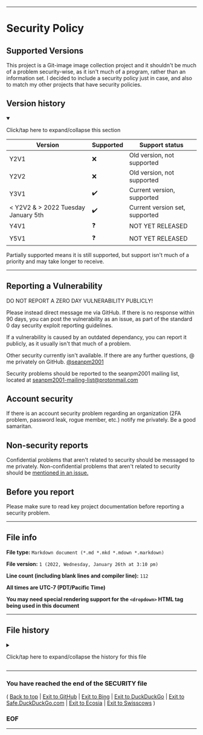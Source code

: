 
***

# Security Policy

## Supported Versions

This project is a Git-image image collection project and it shouldn't be much of a problem security-wise, as it isn't much of a program, rather than an information set. I decided to include a security policy just in case, and also to match my other projects that have security policies.

## Version history

<details open><summary><p lang="en">Click/tap here to expand/collapse this section</p></summary>

| Version | Supported          | Support status |
| ------- | ------------------ |-----------------|
| Y2V1 | :x: | Old version, not supported |
| Y2V2 | :x: | Old version, not supported |
| Y3V1    | :heavy_check_mark: | Current version, supported |
| < Y2V2 & > 2022 Tuesday January 5th  | :heavy_check_mark:                | Current version set, supported |
| Y4V1    | :question: | NOT YET RELEASED |
| Y5V1    | :question: | NOT YET RELEASED |

</details>

Partially supported means it is still supported, but support isn't much of a priority and may take longer to receive.

***

## Reporting a Vulnerability

DO NOT REPORT A ZERO DAY VULNERABILITY PUBLICLY!

Please instead direct message me via GitHub. If there is no response within 90 days, you can post the vulnerability as an issue, as part of the standard 0 day security exploit reporting guidelines.

If a vulnerability is caused by an outdated dependancy, you can report it publicly, as it usually isn't that much of a problem.

Other security currently isn't available. If there are any further questions, @ me privately on GitHub. [@seanpm2001](https://github.com/seanpm2001/)

Security problems should be reported to the seanpm2001 mailing list, located at [seanpm2001-mailing-list@protonmail.com](mailto:seanpm2001-mailing-list@protonmail.com)

## Account security

If there is an account security problem regarding an organization (2FA problem, password leak, rogue member, etc.) notify me privately. Be a good samaritan.

## Non-security reports

Confidential problems that aren't related to security should be messaged to me privately. Non-confidential problems that aren't related to security should be [mentioned in an issue.](https://github.com/seanpm2001/GitHub_Organization_Info/issues/)

## Before you report

Please make sure to read key project documentation before reporting a security problem.

***

## File info

**File type:** `Markdown document (*.md *.mkd *.mdown *.markdown)`

**File version:** `1 (2022, Wednesday, January 26th at 3:10 pm)`

**Line count (including blank lines and compiler line):** `112`

**All times are UTC-7 (PDT/Pacific Time)**

**You may need special rendering support for the `<dropdown>` HTML tag being used in this document**

***

## File history

<details><summary><p>Click/tap here to expand/collapse the history for this file</p></summary>

**Version 1 (2022, Wednesday, January 26th at 3:10 pm)**

**This release was made by [@seanpm2001](https://github.com/seanpm2001/)**

> Changes:

> * Started the file

> * Added the supported versions section

> * Added the version history section (accounting for the first 6 versions)

> * Added the reporting a vulnerability section

> * Added the file info section

> * Added the file history section

> * No other changes in version 1

**Version 2 (Coming soon)**

> Changes:

> * Coming soon

> * No other changes in version 2

</details>

***

### You have reached the end of the SECURITY file

( [Back to top](#Top) | [Exit to GitHub](https://github.com) | [Exit to Bing](https://www.bing.com/) | [Exit to DuckDuckGo](https://duckduckgo.com/) | [Exit to Safe.DuckDuckGo.com](https://safe.duckduckgo.com/) | [Exit to Ecosia](https://www.ecosia.org) | [Exit to Swisscows](https://www.swisscows.com/) )

### EOF

***
